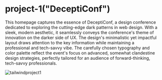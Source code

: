 # project-1("DeceptiConf")
This homepage captures the essence of DeceptiConf, a design conference dedicated to exploring the cutting-edge dark patterns in web design. With a sleek, modern aesthetic, it seamlessly conveys the conference's theme of innovation on the darker side of UX. The design's minimalistic yet impactful layout draws attention to the key information while maintaining a professional and tech-savvy vibe. The carefully chosen typography and color palette reflect the event's focus on advanced, somewhat clandestine design strategies, perfectly tailored for an audience of forward-thinking, tech-savvy professionals.

![tailwindproject1](https://github.com/user-attachments/assets/c63faaef-fd1d-43f6-a8ac-1f65cb92bfd4)
